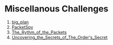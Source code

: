# Miscellanous Challenges

1. [big_plan](./big_plan/)
2. [PacketSpy](./PacketSpy/)
3. [The_Rythm_of_the_Packets](./The_Rythm_of_the_Packets/)
4. [Uncovering_the_Secrets_of_The_Order's_Secret](./Uncovering_the_Secrets_of_The_Order's_Secret/)